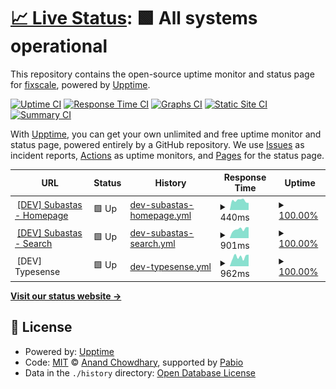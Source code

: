 # [📈 Live Status](https://demo.upptime.js.org): <!--live status--> **🟩 All systems operational**

This repository contains the open-source uptime monitor and status page for [fixscale](https://fixscale.github.com), powered by [Upptime](https://github.com/upptime/upptime).

[![Uptime CI](https://github.com/fixscale/uptime/workflows/Uptime%20CI/badge.svg)](https://github.com/fixscale/uptime/actions?query=workflow%3A%22Uptime+CI%22)
[![Response Time CI](https://github.com/fixscale/uptime/workflows/Response%20Time%20CI/badge.svg)](https://github.com/fixscale/uptime/actions?query=workflow%3A%22Response+Time+CI%22)
[![Graphs CI](https://github.com/fixscale/uptime/workflows/Graphs%20CI/badge.svg)](https://github.com/fixscale/uptime/actions?query=workflow%3A%22Graphs+CI%22)
[![Static Site CI](https://github.com/fixscale/uptime/workflows/Static%20Site%20CI/badge.svg)](https://github.com/fixscale/uptime/actions?query=workflow%3A%22Static+Site+CI%22)
[![Summary CI](https://github.com/fixscale/uptime/workflows/Summary%20CI/badge.svg)](https://github.com/fixscale/uptime/actions?query=workflow%3A%22Summary+CI%22)

With [Upptime](https://upptime.js.org), you can get your own unlimited and free uptime monitor and status page, powered entirely by a GitHub repository. We use [Issues](https://github.com/fixscale/uptime/issues) as incident reports, [Actions](https://github.com/fixscale/uptime/actions) as uptime monitors, and [Pages](https://demo.upptime.js.org) for the status page.

<!--start: status pages-->
<!-- This summary is generated by Upptime (https://github.com/upptime/upptime) -->
<!-- Do not edit this manually, your changes will be overwritten -->
<!-- prettier-ignore -->
| URL | Status | History | Response Time | Uptime |
| --- | ------ | ------- | ------------- | ------ |
| <img alt="" src="https://icons.duckduckgo.com/ip3/subastas.pages.dev.ico" height="13"> [[DEV] Subastas - Homepage](https://subastas.pages.dev) | 🟩 Up | [dev-subastas-homepage.yml](https://github.com/fixscale/uptime/commits/HEAD/history/dev-subastas-homepage.yml) | <details><summary><img alt="Response time graph" src="./graphs/dev-subastas-homepage/response-time-week.png" height="20"> 440ms</summary><br><a href="https://fixscale.github.io/uptime/history/dev-subastas-homepage"><img alt="Response time 472" src="https://img.shields.io/endpoint?url=https%3A%2F%2Fraw.githubusercontent.com%2Ffixscale%2Fuptime%2FHEAD%2Fapi%2Fdev-subastas-homepage%2Fresponse-time.json"></a><br><a href="https://fixscale.github.io/uptime/history/dev-subastas-homepage"><img alt="24-hour response time 473" src="https://img.shields.io/endpoint?url=https%3A%2F%2Fraw.githubusercontent.com%2Ffixscale%2Fuptime%2FHEAD%2Fapi%2Fdev-subastas-homepage%2Fresponse-time-day.json"></a><br><a href="https://fixscale.github.io/uptime/history/dev-subastas-homepage"><img alt="7-day response time 440" src="https://img.shields.io/endpoint?url=https%3A%2F%2Fraw.githubusercontent.com%2Ffixscale%2Fuptime%2FHEAD%2Fapi%2Fdev-subastas-homepage%2Fresponse-time-week.json"></a><br><a href="https://fixscale.github.io/uptime/history/dev-subastas-homepage"><img alt="30-day response time 472" src="https://img.shields.io/endpoint?url=https%3A%2F%2Fraw.githubusercontent.com%2Ffixscale%2Fuptime%2FHEAD%2Fapi%2Fdev-subastas-homepage%2Fresponse-time-month.json"></a><br><a href="https://fixscale.github.io/uptime/history/dev-subastas-homepage"><img alt="1-year response time 472" src="https://img.shields.io/endpoint?url=https%3A%2F%2Fraw.githubusercontent.com%2Ffixscale%2Fuptime%2FHEAD%2Fapi%2Fdev-subastas-homepage%2Fresponse-time-year.json"></a></details> | <details><summary><a href="https://fixscale.github.io/uptime/history/dev-subastas-homepage">100.00%</a></summary><a href="https://fixscale.github.io/uptime/history/dev-subastas-homepage"><img alt="All-time uptime 100.00%" src="https://img.shields.io/endpoint?url=https%3A%2F%2Fraw.githubusercontent.com%2Ffixscale%2Fuptime%2FHEAD%2Fapi%2Fdev-subastas-homepage%2Fuptime.json"></a><br><a href="https://fixscale.github.io/uptime/history/dev-subastas-homepage"><img alt="24-hour uptime 100.00%" src="https://img.shields.io/endpoint?url=https%3A%2F%2Fraw.githubusercontent.com%2Ffixscale%2Fuptime%2FHEAD%2Fapi%2Fdev-subastas-homepage%2Fuptime-day.json"></a><br><a href="https://fixscale.github.io/uptime/history/dev-subastas-homepage"><img alt="7-day uptime 100.00%" src="https://img.shields.io/endpoint?url=https%3A%2F%2Fraw.githubusercontent.com%2Ffixscale%2Fuptime%2FHEAD%2Fapi%2Fdev-subastas-homepage%2Fuptime-week.json"></a><br><a href="https://fixscale.github.io/uptime/history/dev-subastas-homepage"><img alt="30-day uptime 100.00%" src="https://img.shields.io/endpoint?url=https%3A%2F%2Fraw.githubusercontent.com%2Ffixscale%2Fuptime%2FHEAD%2Fapi%2Fdev-subastas-homepage%2Fuptime-month.json"></a><br><a href="https://fixscale.github.io/uptime/history/dev-subastas-homepage"><img alt="1-year uptime 100.00%" src="https://img.shields.io/endpoint?url=https%3A%2F%2Fraw.githubusercontent.com%2Ffixscale%2Fuptime%2FHEAD%2Fapi%2Fdev-subastas-homepage%2Fuptime-year.json"></a></details>
| <img alt="" src="https://icons.duckduckgo.com/ip3/subastas.pages.dev.ico" height="13"> [[DEV] Subastas - Search](https://subastas.pages.dev/search) | 🟩 Up | [dev-subastas-search.yml](https://github.com/fixscale/uptime/commits/HEAD/history/dev-subastas-search.yml) | <details><summary><img alt="Response time graph" src="./graphs/dev-subastas-search/response-time-week.png" height="20"> 901ms</summary><br><a href="https://fixscale.github.io/uptime/history/dev-subastas-search"><img alt="Response time 883" src="https://img.shields.io/endpoint?url=https%3A%2F%2Fraw.githubusercontent.com%2Ffixscale%2Fuptime%2FHEAD%2Fapi%2Fdev-subastas-search%2Fresponse-time.json"></a><br><a href="https://fixscale.github.io/uptime/history/dev-subastas-search"><img alt="24-hour response time 972" src="https://img.shields.io/endpoint?url=https%3A%2F%2Fraw.githubusercontent.com%2Ffixscale%2Fuptime%2FHEAD%2Fapi%2Fdev-subastas-search%2Fresponse-time-day.json"></a><br><a href="https://fixscale.github.io/uptime/history/dev-subastas-search"><img alt="7-day response time 901" src="https://img.shields.io/endpoint?url=https%3A%2F%2Fraw.githubusercontent.com%2Ffixscale%2Fuptime%2FHEAD%2Fapi%2Fdev-subastas-search%2Fresponse-time-week.json"></a><br><a href="https://fixscale.github.io/uptime/history/dev-subastas-search"><img alt="30-day response time 883" src="https://img.shields.io/endpoint?url=https%3A%2F%2Fraw.githubusercontent.com%2Ffixscale%2Fuptime%2FHEAD%2Fapi%2Fdev-subastas-search%2Fresponse-time-month.json"></a><br><a href="https://fixscale.github.io/uptime/history/dev-subastas-search"><img alt="1-year response time 883" src="https://img.shields.io/endpoint?url=https%3A%2F%2Fraw.githubusercontent.com%2Ffixscale%2Fuptime%2FHEAD%2Fapi%2Fdev-subastas-search%2Fresponse-time-year.json"></a></details> | <details><summary><a href="https://fixscale.github.io/uptime/history/dev-subastas-search">100.00%</a></summary><a href="https://fixscale.github.io/uptime/history/dev-subastas-search"><img alt="All-time uptime 99.20%" src="https://img.shields.io/endpoint?url=https%3A%2F%2Fraw.githubusercontent.com%2Ffixscale%2Fuptime%2FHEAD%2Fapi%2Fdev-subastas-search%2Fuptime.json"></a><br><a href="https://fixscale.github.io/uptime/history/dev-subastas-search"><img alt="24-hour uptime 100.00%" src="https://img.shields.io/endpoint?url=https%3A%2F%2Fraw.githubusercontent.com%2Ffixscale%2Fuptime%2FHEAD%2Fapi%2Fdev-subastas-search%2Fuptime-day.json"></a><br><a href="https://fixscale.github.io/uptime/history/dev-subastas-search"><img alt="7-day uptime 100.00%" src="https://img.shields.io/endpoint?url=https%3A%2F%2Fraw.githubusercontent.com%2Ffixscale%2Fuptime%2FHEAD%2Fapi%2Fdev-subastas-search%2Fuptime-week.json"></a><br><a href="https://fixscale.github.io/uptime/history/dev-subastas-search"><img alt="30-day uptime 99.20%" src="https://img.shields.io/endpoint?url=https%3A%2F%2Fraw.githubusercontent.com%2Ffixscale%2Fuptime%2FHEAD%2Fapi%2Fdev-subastas-search%2Fuptime-month.json"></a><br><a href="https://fixscale.github.io/uptime/history/dev-subastas-search"><img alt="1-year uptime 99.20%" src="https://img.shields.io/endpoint?url=https%3A%2F%2Fraw.githubusercontent.com%2Ffixscale%2Fuptime%2FHEAD%2Fapi%2Fdev-subastas-search%2Fuptime-year.json"></a></details>
| <img alt="" src="https://icons.duckduckgo.com/ip3/null.ico" height="13"> [DEV] Typesense | 🟩 Up | [dev-typesense.yml](https://github.com/fixscale/uptime/commits/HEAD/history/dev-typesense.yml) | <details><summary><img alt="Response time graph" src="./graphs/dev-typesense/response-time-week.png" height="20"> 962ms</summary><br><a href="https://fixscale.github.io/uptime/history/dev-typesense"><img alt="Response time 857" src="https://img.shields.io/endpoint?url=https%3A%2F%2Fraw.githubusercontent.com%2Ffixscale%2Fuptime%2FHEAD%2Fapi%2Fdev-typesense%2Fresponse-time.json"></a><br><a href="https://fixscale.github.io/uptime/history/dev-typesense"><img alt="24-hour response time 1188" src="https://img.shields.io/endpoint?url=https%3A%2F%2Fraw.githubusercontent.com%2Ffixscale%2Fuptime%2FHEAD%2Fapi%2Fdev-typesense%2Fresponse-time-day.json"></a><br><a href="https://fixscale.github.io/uptime/history/dev-typesense"><img alt="7-day response time 962" src="https://img.shields.io/endpoint?url=https%3A%2F%2Fraw.githubusercontent.com%2Ffixscale%2Fuptime%2FHEAD%2Fapi%2Fdev-typesense%2Fresponse-time-week.json"></a><br><a href="https://fixscale.github.io/uptime/history/dev-typesense"><img alt="30-day response time 857" src="https://img.shields.io/endpoint?url=https%3A%2F%2Fraw.githubusercontent.com%2Ffixscale%2Fuptime%2FHEAD%2Fapi%2Fdev-typesense%2Fresponse-time-month.json"></a><br><a href="https://fixscale.github.io/uptime/history/dev-typesense"><img alt="1-year response time 857" src="https://img.shields.io/endpoint?url=https%3A%2F%2Fraw.githubusercontent.com%2Ffixscale%2Fuptime%2FHEAD%2Fapi%2Fdev-typesense%2Fresponse-time-year.json"></a></details> | <details><summary><a href="https://fixscale.github.io/uptime/history/dev-typesense">100.00%</a></summary><a href="https://fixscale.github.io/uptime/history/dev-typesense"><img alt="All-time uptime 99.93%" src="https://img.shields.io/endpoint?url=https%3A%2F%2Fraw.githubusercontent.com%2Ffixscale%2Fuptime%2FHEAD%2Fapi%2Fdev-typesense%2Fuptime.json"></a><br><a href="https://fixscale.github.io/uptime/history/dev-typesense"><img alt="24-hour uptime 100.00%" src="https://img.shields.io/endpoint?url=https%3A%2F%2Fraw.githubusercontent.com%2Ffixscale%2Fuptime%2FHEAD%2Fapi%2Fdev-typesense%2Fuptime-day.json"></a><br><a href="https://fixscale.github.io/uptime/history/dev-typesense"><img alt="7-day uptime 100.00%" src="https://img.shields.io/endpoint?url=https%3A%2F%2Fraw.githubusercontent.com%2Ffixscale%2Fuptime%2FHEAD%2Fapi%2Fdev-typesense%2Fuptime-week.json"></a><br><a href="https://fixscale.github.io/uptime/history/dev-typesense"><img alt="30-day uptime 99.93%" src="https://img.shields.io/endpoint?url=https%3A%2F%2Fraw.githubusercontent.com%2Ffixscale%2Fuptime%2FHEAD%2Fapi%2Fdev-typesense%2Fuptime-month.json"></a><br><a href="https://fixscale.github.io/uptime/history/dev-typesense"><img alt="1-year uptime 99.93%" src="https://img.shields.io/endpoint?url=https%3A%2F%2Fraw.githubusercontent.com%2Ffixscale%2Fuptime%2FHEAD%2Fapi%2Fdev-typesense%2Fuptime-year.json"></a></details>

<!--end: status pages-->

[**Visit our status website →**](https://fixscale.github.io/uptime/)

## 📄 License

- Powered by: [Upptime](https://github.com/upptime/upptime)
- Code: [MIT](./LICENSE) © [Anand Chowdhary](https://anandchowdhary.com), supported by [Pabio](https://pabio.com)
- Data in the `./history` directory: [Open Database License](https://opendatacommons.org/licenses/odbl/1-0/)
